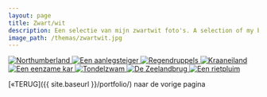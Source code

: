 ```yaml
---
layout: page
title: Zwart/wit
description: Een selectie van mijn zwartwit foto's. A selection of my black and white photos.
image_path: /themas/zwartwit.jpg
---
```


<section class="gallery-container">
  <a href="../zwartwit/image-1.jpg"  data-lightbox="zwartwit" data-title="Northumberland, UK">
    <img src="../zwartwit/thumb-1.jpg" alt="Northumberland">
  </a>
   <a href="../zwartwit/image-2.jpg"  data-lightbox="zwartwit" data-title="De aanlegsteiger vande pont in Maassluis">
    <img src="../zwartwit/thumb-2.jpg" alt="Een aanlegsteiger">
  </a>
   <a href="../zwartwit/image-3.jpg"  data-lightbox="zwartwit" data-title="Compositie met regendruppels">
    <img src="../zwartwit/thumb-3.jpg" alt="Regendruppels">
  </a>
   <a href="../zwartwit/image-4.jpg" data-lightbox="zwartwit" data-title="Kraaneiland, long exposure">
    <img src="../zwartwit/thumb-4.jpg" alt="Kraaneiland">
    </a>
     <a href="../zwartwit/image-5.jpg"  data-lightbox="zwartwit" data-title="Verloren">
    <img src="../zwartwit/thumb-5.jpg" alt="Een eenzame kar">
  </a>
   <a href="../zwartwit/image-6.jpg"  data-lightbox="zwartwit" data-title="Tondelzwam">
    <img src="../zwartwit/thumb-6.jpg" alt="Tondelzwam">
  </a>
   <a href="../zwartwit/image-7.jpg"  data-lightbox="zwartwit" data-title="De Zeelandbrug, long exposure">
    <img src="../zwartwit/thumb-7.jpg" alt="De Zeelandbrug">
  </a>
   <a href="../zwartwit/image-8.jpg" data-lightbox="zwartwit" data-title="Een rietpluim">
    <img src="../zwartwit/thumb-8.jpg" alt="Een rietpluim">
    </a>
</section>



[&laquo;TERUG]({{ site.baseurl }}/portfolio/) naar de vorige pagina
